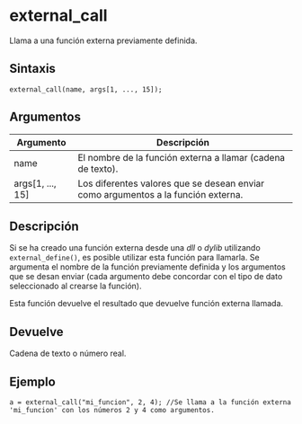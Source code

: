 # external_call

Llama a una función externa previamente definida.

## Sintaxis

  
```gml  
external_call(name, args[1, ..., 15]);  
```  

## Argumentos

Argumento|Descripción|  
---|---|  
name|El nombre de la función externa a llamar (cadena de texto).|  
args[1, ..., 15]|Los diferentes valores que se desean enviar como argumentos a la función externa.|  

## Descripción

Si se ha creado una función externa desde una _dll_ o _dylib_ utilizando `external_define()`, es posible utilizar esta función para llamarla. Se argumenta el nombre de la función previamente definida y los argumentos que se desan enviar (cada argumento debe concordar con el tipo de dato seleccionado al crearse la función).  
  
Esta función devuelve el resultado que devuelve función externa llamada.

## Devuelve

Cadena de texto o número real.

## Ejemplo

  
```gml  
a = external_call("mi_funcion", 2, 4); //Se llama a la función externa 'mi_funcion' con los números 2 y 4 como argumentos.  
```